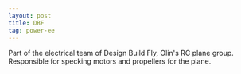 ```yaml
---
layout: post
title: DBF
tag: power-ee
---
```

Part of the electrical team of Design Build Fly, Olin's RC plane group. Responsible for specking motors and propellers for the plane.